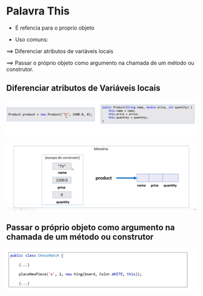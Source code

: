 # Palavra This

* É refencia para o proprio objeto

* Uso comuns:

==> Diferenciar atributos de variáveis locais

==> Passar o próprio objeto como argumento na chamada de um método ou construtor.

## Diferenciar atributos de Variáveis locais

![this](img/this.png)

![ex](img/ex.png)

## Passar o próprio objeto como argumento na chamada de um método ou construtor

![ex2](img/ex2.png)
